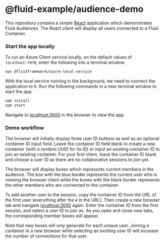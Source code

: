 # @fluid-example/audience-demo

This repository contains a simple [React](https://react.dev) application which demonstrates Fluid Audiences.
The React client will display all users connected to a Fluid Container.

### Start the app locally

To run an Azure Client service locally, on the default values of `localhost:7070`, enter the following into a terminal window:

```bash
npx @fluidframework/azure-local-service
```

With the local service running in the background, we need to connect the application to it.
Run the following commands in a new terminal window to start the app:

```bash
npm install
npm start
```

Navigate to [localhost:3000](http://localhost:3000) in the browser to view the app.

### Demo workflow

The browser will initially display three user ID buttons as well as an optional container ID input field.
Leave the container ID field blank to create a new container (with a random UUID for its ID) or input an existing container ID to join an existing container.
For your first client, leave the container ID blank and choose a user ID as there are no collaborative sessions to join yet.

The browser will display boxes which represents current members in the audience.
The box with the blue border represents the current user who is viewing the browser client while the boxes with the black border represents the other members who are connected to the container.

To add another user to the session, copy the container ID from the URL of the first user (everything after the `#` in the URL).
Then create a new browser tab and navigate [localhost:3000](http://localhost:3000) again.
Enter the container ID from the first session, and select a user ID to join as.
As you open and close new tabs, the corresponding member boxes will appear.

Note that new boxes will only generate for each unique user.
Joining a container in a new browser while selecting an existing user ID will increase the number of connections for that user.
